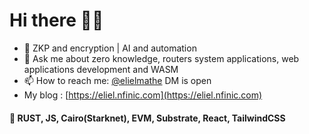 # Hi there 🧑‍💻

- 🔭 ZKP and encryption | AI and automation
- 💬 Ask me about zero knowledge, routers system applications, web applications development and WASM 
- 📫 How to reach me: [@elielmathe](twitter.com/elielmathe) DM is open
- My blog : [https://eliel.nfinic.com](https://eliel.nfinic.com)


####  🦀 RUST, JS, Cairo(Starknet), EVM, Substrate, React, TailwindCSS

